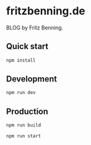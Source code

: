# fritzbenning.de

BLOG by Fritz Benning.

## Quick start

```bash
npm install
```

## Development

```bash
npm run dev
```

## Production

```bash
npm run build
```

```bash
npm run start
```
